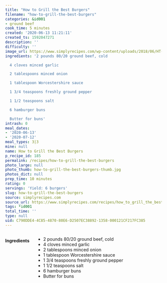 ```yaml
---
title: "How to Grill the Best Burgers"
filename: "how-to-grill-the-best-burgers"
categories: &id001
- ground beef
cook_time: 5 minutes
created: '2020-06-13 11:21:11'
created_ts: 1592047271
description: ''
difficulty: ''
image_url: https://www.simplyrecipes.com/wp-content/uploads/2018/06/HT-Grill-Burger-LEAD-VERTICAL-600x840.jpg
ingredients: '2 pounds 80/20 ground beef, cold

  4 cloves minced garlic

  2 tablespoons minced onion

  1 tablespoon Worcestershire sauce

  1 3/4 teaspoons freshly ground pepper

  1 1/2 teaspoons salt

  6 hamburger buns

  Butter for buns'
intrash: 0
meal_dates:
- '2020-06-13'
- '2020-07-12'
meal_types: 3|3
mine: null
name: How to Grill the Best Burgers
p_recipe_id: 185
permalink: /recipes/how-to-grill-the-best-burgers
photo_large: null
photo_thumb: how-to-grill-the-best-burgers-thumb.jpg
photos_dict: null
prep_time: 10 minutes
rating: 0
servings: 'Yield: 6 burgers'
slug: how-to-grill-the-best-burgers
source: simplyrecipes.com
source_url: https://www.simplyrecipes.com/recipes/how_to_grill_the_best_burgers/
tags: *id001
total_time: ''
type: null
uid: C790DDE4-4C85-4870-80E6-D2507EC38892-1358-000121CF217FC385
---
```

<div class="large-8 medium-7 columns" id="writeup">	</div><!-- #writeup -->
</div><!-- #row-one -->
<div class="row" id="row-two">	<div class="medium-4 small-5 columns" id="ingredients"><h4>Ingredients</h4><div class="box box-ingredients content"><ul>
<li>2 pounds 80/20 ground beef, cold</li>
<li>4 cloves minced garlic</li>
<li>2 tablespoons minced onion</li>
<li>1 tablespoon Worcestershire sauce</li>
<li>1 3/4 teaspoons freshly ground pepper</li>
<li>1 1/2 teaspoons salt</li>
<li>6 hamburger buns</li>
<li>Butter for buns</li>
</ul>
</div>	</div>	<div class="medium-6 small-7 columns" id="directions">	</div>